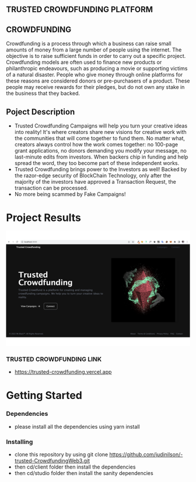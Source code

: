 ## TRUSTED CROWDFUNDING PLATFORM

## CROWDFUNDING

Crowdfunding is a process through which a business can raise small amounts of money from a large number of people using the internet. The objective is to raise sufficient funds in order to carry out a specific project.
Crowdfunding models are often used to finance new products or philanthropic endeavours, such as producing a movie or supporting victims of a natural disaster. People who give money through online platforms for these reasons are considered donors or pre-purchasers of a product. These people may receive rewards for their pledges, but do not own any stake in the business that they backed.

## Poject Description

- Trusted Crowdfunding Campaigns will help you turn your creative ideas into reality! It's where creators share new visions for creative work with the communities that will come together to fund them. No matter what, creators always control how the work comes together: no 100-page grant applications, no donors demanding you modify your message, no last-minute edits from investors. When backers chip in funding and help spread the word, they too become part of these independent works.
- Trusted Crowdfunding brings power to the Investors as well! Backed by the razor-edge security of BlockChain Technology, only after the majority of the investors have approved a Transaction Request, the transaction can be processed.
- No more being scammed by Fake Campaigns!

# Project Results

![Logo](./client/assets/project-result.png)

### TRUSTED CROWDFUNDING LINK

- https://trusted-crowdfunding.vercel.app

# Getting Started

### Dependencies

- please install all the dependencies using yarn install

### Installing

- clone this repository by using git clone https://github.com/judinilson/-trusted-CrowdfundingWeb3.git
- then cd/client folder then install the dependencies
- then cd/studio folder then install the sanity dependencies
